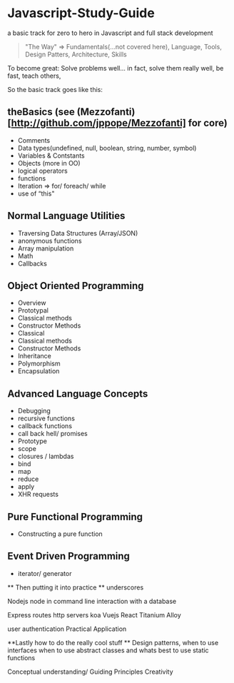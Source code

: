 # Javascript-Study-Guide
a basic track for zero to hero in Javascript and full stack development

> "The Way" => Fundamentals(...not covered here), Language, Tools, Design Patters, Architecture, Skills

To become great: Solve problems well... in fact, solve them really well, be fast, teach others, 

So the basic track goes like this:

##  theBasics (see (Mezzofanti)[http://github.com/jppope/Mezzofanti] for core)

*	Comments
*	Data types(undefined, null, boolean, string, number, symbol)
* 	Variables & Contstants
*	Objects (more in OO)
*	logical operators
*	functions
*	Iteration => for/ foreach/ while
*	use of “this"


## Normal Language Utilities

*	Traversing Data Structures (Array/JSON)
*	anonymous functions
*	Array manipulation
*	Math
*	Callbacks

## Object Oriented Programming

*	Overview
*	Prototypal 
*	Classical methods
* 	Constructor Methods
*	Classical
*	Classical methods
* 	Constructor Methods
*	Inheritance 
*	Polymorphism
* 	Encapsulation


##  Advanced Language Concepts 
*	Debugging
*	recursive functions
*	callback functions
*	call back hell/ promises
*	Prototype
*	scope
*	closures / lambdas
*	bind
*	map
*	reduce
*	apply
*	XHR requests

## Pure Functional Programming

* Constructing a pure function

## Event Driven Programming

* 	iterator/ generator


** Then putting it into practice **
underscores

Nodejs
     node in command line
     interaction with a database

Express
     routes
     http servers
koa
Vuejs
React
Titanium
Alloy

user authentication
Practical Application


**Lastly how to do the really cool stuff **
Design patterns,
when to use interfaces
when to use abstract classes
and whats best to use static functions


Conceptual understanding/ Guiding Principles
Creativity
